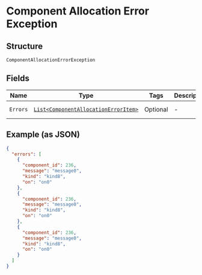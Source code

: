 
# Component Allocation Error Exception

## Structure

`ComponentAllocationErrorException`

## Fields

| Name | Type | Tags | Description | Getter | Setter |
|  --- | --- | --- | --- | --- | --- |
| `Errors` | [`List<ComponentAllocationErrorItem>`](../../doc/models/component-allocation-error-item.md) | Optional | - | List<ComponentAllocationErrorItem> getErrors() | setErrors(List<ComponentAllocationErrorItem> errors) |

## Example (as JSON)

```json
{
  "errors": [
    {
      "component_id": 236,
      "message": "message0",
      "kind": "kind8",
      "on": "on0"
    },
    {
      "component_id": 236,
      "message": "message0",
      "kind": "kind8",
      "on": "on0"
    },
    {
      "component_id": 236,
      "message": "message0",
      "kind": "kind8",
      "on": "on0"
    }
  ]
}
```

